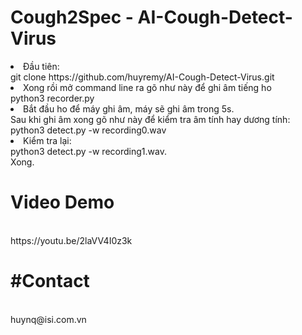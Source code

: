 # Cough2Spec - AI-Cough-Detect-Virus
<div>
<li>Đầu tiên:<br> 
git clone https://github.com/huyremy/AI-Cough-Detect-Virus.git <br>
<li>Xong rồi mở command line ra gõ như này để ghi âm tiếng ho<br>
python3 recorder.py<br>
<li>Bắt đầu ho để máy ghi âm, máy sẽ ghi âm trong 5s. <br>
Sau khi ghi âm xong gõ như này để kiểm tra âm tính hay dương tính:<br>
python3 detect.py -w recording0.wav<br>
<li>Kiểm tra lại:<br>
python3 detect.py -w recording1.wav.<br>
Xong.<br>                                                                    
</div>
<h1>Video Demo</h1><br>
  https://youtu.be/2laVV4I0z3k
<h1>#Contact</h1><br>
huynq@isi.com.vn
